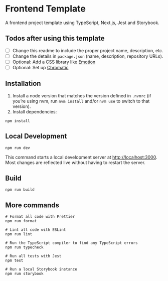 # Frontend Template

A frontend project template using TypeScript, Next.js, Jest and Storybook.

## Todos after using this template

- [ ] Change this readme to include the proper project name, description, etc.
- [ ] Change the details in `package.json` (name, description, repository URLs).
- [ ] Optional: Add a CSS library like [Emotion](https://emotion.sh/docs/install)
- [ ] Optional: Set up [Chromatic](https://www.chromatic.com/docs/setup)

## Installation

1. Install a node version that matches the version defined in `.nvmrc` (if you’re using nvm, run `nvm install` and/or `nvm use` to switch to that version).
2. Install dependencies:

```shell
npm install
```

## Local Development

```shell
npm run dev
```

This command starts a local development server at <http://localhost:3000>. Most changes are reflected live without having to restart the server.

## Build

```shell
npm run build
```

## More commands

```shell
# Format all code with Prettier
npm run format

# Lint all code with ESLint
npm run lint

# Run the TypeScript compiler to find any TypeScript errors
npm run typecheck

# Run all tests with Jest
npm test

# Run a local Storybook instance
npm run storybook
```
